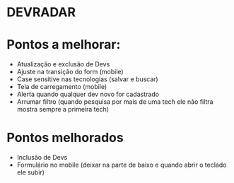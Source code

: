 # DEVRADAR

# Pontos a melhorar:

- Atualização e exclusão de Devs
- Ajuste na transição do form (mobile)
- Case sensitive nas tecnologias (salvar e buscar)
- Tela de carregamento (mobile)
- Alerta quando qualquer dev novo for cadastrado
- Arrumar filtro (quando pesquisa por mais de uma tech ele não filtra mostra sempre a primeira tech)

# Pontos melhorados

- Inclusão de Devs
- Formulário no mobile (deixar na parte de baixo e quando abrir o teclado ele subir)